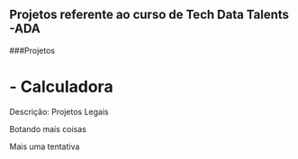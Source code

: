 ## Projetos referente ao curso de Tech Data Talents -ADA

###Projetos

# - Calculadora

Descrição:
Projetos Legais


Botando mais coisas

Mais uma tentativa
